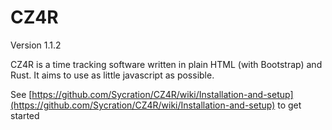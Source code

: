 # CZ4R

Version 1.1.2

CZ4R is a time tracking software written in plain HTML (with Bootstrap) and Rust. It aims to use as little javascript as possible.

See [https://github.com/Sycration/CZ4R/wiki/Installation-and-setup](https://github.com/Sycration/CZ4R/wiki/Installation-and-setup) to get started